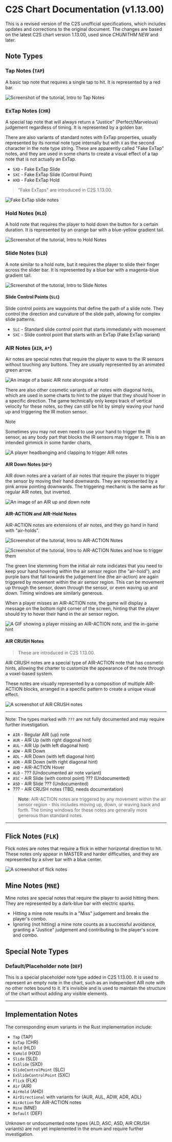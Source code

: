# C2S Chart Documentation (v1.13.00)

This is a revised version of the C2S unofficial specifications, which includes updates and corrections to the original document. The changes are based on the latest C2S chart version 1.13.00, used since *CHUNITHM NEW* and later.

## Note Types

### Tap Notes (`TAP`)

A basic tap note that requires a single tap to hit. It is represented by a red bar.

![Screenshot of the tutorial, Intro to Tap Notes](https://chunithm.org/basic/images/tap.png)

### ExTap Notes (`CHR`)

A special tap note that will always return a "Justice" (Perfect/Marvelous) judgement regardless of timing. It is represented by a golden bar.

There are also variants of standard notes with ExTap properties, usually represented by its normal note type internally but with `X` as the second character in the note type string. These are apparently called "Fake ExTap" notes, and they are used in some charts to create a visual effect of a tap note that is not actually an ExTap.

- `SXD` - Fake ExTap Slide
- `SXC` - Fake ExTap Slide (Control Point)
- `HXD` - Fake ExTap Hold

> "Fake ExTaps" are introduced in C2S 1.13.00.

![Fake ExTap slide notes](https://chunithm.org/basic/images/fake-extap.png)

### Hold Notes (`HLD`)

A hold note that requires the player to hold down the button for a certain duration. It is represented by an orange bar with a blue-yellow gradient tail.

![Screenshot of the tutorial, Intro to Hold Notes](https://chunithm.org/basic/images/hold.png)

### Slide Notes (`SLD`)

A note similar to a hold note, but it requires the player to slide their finger across the slider bar. It is represented by a blue bar with a magenta-blue gradient tail.

![Screenshot of the tutorial, Intro to Slide Notes](https://chunithm.org/basic/images/slide.png)

#### Slide Control Points (`SLC`)

Slide control points are waypoints that define the path of a slide note. They control the direction and curvature of the slide path, allowing for complex slide patterns.

- `SLC` - Standard slide control point that starts immediately with movement
- `SXC` - Slide control point that starts with an ExTap (Fake ExTap variant)

### AIR Notes (`AIR`, `A*`)

Air notes are special notes that require the player to wave to the IR sensors without touching any buttons. They are usually represented by an animated green arrow.

![An image of a basic AIR note alongside a Hold](https://chunithm.org/basic/images/air.png)

There are also other cosmetic variants of air notes with diagonal hints, which are used in some charts to hint to the player that they should hover in a specific direction. The game technically only keeps track of vertical velocity for these notes, so they can still be hit by simply waving your hand up and triggering the IR motion sensor.

> [!NOTE]
> Sometimes you may not even need to use your hand to trigger the IR sensor, as any body part that blocks the IR sensors may trigger it.
> This is an intended gimmick in some harder charts,
>
> ![A player headbanging and clapping to trigger AIR notes](https://chunithm.org/basic/images/headbang.gif)

#### AIR Down Notes (`AD*`)

AIR down notes are a variant of air notes that require the player to trigger the sensor by moving their hand downwards. They are represented by a pink arrow pointing downwards. The triggering mechanic is the same as for regular AIR notes, but inverted.

![An image of an AIR up and down note](https://chunithm.org/basic/images/down-air.png)

#### AIR-ACTION and AIR-Hold Notes

AIR-ACTION notes are extensions of air notes, and they go hand in hand with "air-holds".

![Screenshot of the tutorial, Intro to AIR-ACTION Notes](https://chunithm.org/basic/images/air-action-1.png)

![Screenshot of the tutorial, Intro to AIR-ACTION Notes and how to trigger them](https://chunithm.org/basic/images/air-action-2.png)

The green line stemming from the initial air note indicates that you
need to keep your hand hovering within the air sensor region (the "air-hold"),
and purple bars that fall towards the judgement line (the air-action) are again triggered by movement within the air sensor region.
This can be movement up through the sensor, down through the sensor, or even waving up and down. Timing windows are similarly generous.

When a player misses an AIR-ACTION note, the game will display a message on the bottom right corner of the screen, hinting that the player should try to hover their hand in the air sensor region.

![A GIF showing a player missing an AIR-ACTION note, and the in-game hint](https://chunithm.org/basic/images/air-miss.gif)

#### AIR CRUSH Notes

> These are introduced in C2S 1.13.00.

AIR CRUSH notes are a special type of AIR-ACTION note that has cosmetic hints, allowing the charter to customize the appearance of the note through a voxel-based system.

These notes are visually represented by a composition of multiple AIR-ACTION blocks, arranged in a specific pattern to create a unique visual effect.

![A screenshot of AIR CRUSH notes](https://chunithm.org/basic/images/air-crush.png)

---

Note: The types marked with `???` are not fully documented and may require further investigation.

- `AIR` - Regular AIR (up) note
- `AUR` - AIR Up (with right diagonal hint)
- `AUL` - AIR Up (with left diagonal hint)
- `ADW` - AIR Down
- `ADL` - AIR Down (with left diagonal hint)
- `ADR` - AIR Down (with right diagonal hint)
- `AHD` - AIR-ACTION Hover
- `ALD` - ??? (Undocumented air note variant)
- `ASC` - AIR Slide (with control point) ??? (Undocumented)
- `ASD` - AIR Slide ??? (Undocumented)
- ??? - AIR CRUSH notes (TBD, needs documentation)

> **Note**: AIR-ACTION notes are triggered by any movement within the air sensor region - this includes moving up, down, or waving back and forth. The timing windows for these notes are generally more generous than standard notes.

---

## Flick Notes (`FLK`)

Flick notes are notes that require a flick in either horizontal direction to hit. These notes only appear in MASTER and harder difficulties, and they are represented by a silver bar with a blue center.

![A screenshot of flick notes](https://chunithm.org/basic/images/flick-1.png)

## Mine Notes (`MNE`)

Mine notes are special notes that require the player to avoid hitting them. They are represented by a dark-blue bar with electric sparks.

- Hitting a mine note results in a "Miss" judgement and breaks the player's combo.
- Ignoring (not hitting) a mine note counts as a successful avoidance, granting a "Justice" judgement and contributing to the player's score and combo.

## Special Note Types

### Default/Placeholder note (`DEF`)

This is a special placeholder note type added in C2S 1.13.00. It is used to represent an empty note in the chart, such as an independent AIR note with no other notes bound to it. It's invisible and is used to maintain the structure of the chart without adding any visible elements.

---

## Implementation Notes

The corresponding enum variants in the Rust implementation include:

- `Tap` (TAP)
- `ExTap` (CHR)
- `Hold` (HLD)
- `ExHold` (HXD)
- `Slide` (SLD)
- `ExSlide` (SXD)
- `SlideControlPoint` (SLC)
- `ExSlideControlPoint` (SXC)
- `Flick` (FLK)
- `Air` (AIR)
- `AirHold` (AHD)
- `AirDirectional` with variants for (AUR, AUL, ADW, ADR, ADL)
- `AirAction` for AIR-ACTION notes
- `Mine` (MNE)
- `Default` (DEF)

Unknown or undocumented note types (ALD, ASC, ASD, AIR CRUSH variants) are not yet implemented in the enum and require further investigation.
